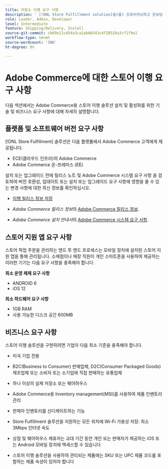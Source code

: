```yaml
---
title: 저장소 이행 요구 사항
description: ' [!DNL Store Fulfillment solution]을(를) 프로비저닝하고 온보딩하기 위한 요구 사항입니다.'
role: Leader, Admin, Developer
level: Intermediate
feature: Shipping/Delivery, Install
source-git-commit: cb69e11cd54a3ca1ab66543c4f28526a3cf1f9e1
workflow-type: tm+mt
source-wordcount: '306'
ht-degree: 0%

---
```


# Adobe Commerce에 대한 스토어 이행 요구 사항

다음 섹션에서는 Adobe Commerce용 스토어 이행 솔루션 설치 및 활성화를 위한 기술 및 비즈니스 요구 사항에 대해 자세히 설명합니다.

## 플랫폼 및 소프트웨어 버전 요구 사항

[!DNL Store Fulfillment] 솔루션은 다음 플랫폼에서 Adobe Commerce 고객에게 제공됩니다.

- ECE(클라우드 인프라)의 Adobe Commerce
- Adobe Commerce 온-프레미스 (EE)

설치 또는 업그레이드 전에 릴리스 노트 및 Adobe Commerce 시스템 요구 사항 을 검토하여 버전 호환성, 업데이트 또는 설치 또는 업그레이드 요구 사항에 영향을 줄 수 있는 변경 사항에 대한 최신 정보를 확인하십시오.

- [이행 릴리스 정보 저장](release-notes.md)

- *Adobe Commerce 릴리스 정보*&#x200B;의 [Adobe Commerce 릴리스 정보](https://experienceleague.adobe.com/docs/commerce-operations/release/versions.html?lang=ko).

- *Adobe Commerce 설치 안내서*&#x200B;의 [Adobe Commerce 시스템 요구 사항](https://experienceleague.adobe.com/docs/commerce-operations/installation-guide/system-requirements.html?lang=ko).


## 스토어 지원 앱 요구 사항

스토어 픽업 주문을 관리하는 엔드 투 엔드 프로세스는 모바일 장치에 설치된 스토어 지원 앱을 통해 관리됩니다. 소매점이나 매장 직원이 개인 스마트폰을 사용하여 제공하는 이러한 기기는 다음 요구 사항을 충족해야 합니다.

**최소 운영 체제 요구 사항**

- ANDROID 6
- iOS 12

**최소 하드웨어 요구 사항**

- 1GB RAM
- 사용 가능한 디스크 공간 600MB

## 비즈니스 요구 사항

스토어 이행 솔루션을 구현하려면 기업이 다음 최소 기준을 충족해야 합니다.

- 미국 기업 전용

- B2C(Business to Consumer) 판매업체, D2C(Consumer Packaged Goods) 제조업체 또는 소비자 또는 소기업에 직접 판매하는 유통업체

- 하나 이상의 실제 저장소 또는 웨어하우스

- Adobe Commerce용 Inventory management(MSI)를 사용하여 제품 인벤토리 관리

- 판매자 인벤토리를 신디케이트하는 기능

- Store Fulfillment 솔루션을 지원하는 모든 위치에 Wi-Fi 가용성 저장: 최소 3Mbps 인터넷 속도

- 상점 및 웨어하우스 제휴자는 교대 기간 동안 개인 또는 판매자가 제공하는 iOS 또는 Android 모바일 장치에 액세스할 수 있습니다

- 스토어 이행 솔루션을 사용하여 관리되는 제품에는 SKU 또는 UPC 제품 코드를 포함하는 제품 속성이 있어야 합니다
